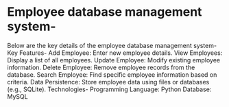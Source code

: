 # Employee database management system-
Below are the key details of the employee database management system-
Key Features-
Add Employee: Enter new employee details.
View Employees: Display a list of all employees.
Update Employee: Modify existing employee information.
Delete Employee: Remove employee records from the database.
Search Employee: Find specific employee information based on criteria.
Data Persistence: Store employee data using files or databases (e.g., SQLite).
Technologies-
Programming Language: Python
Database: MySQL
